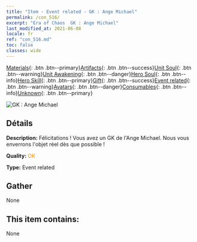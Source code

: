 ```yaml
---
title: "Item - Event related - GK : Ange Michael"
permalink: /con_516/
excerpt: "Era of Chaos  GK : Ange Michael"
last_modified_at: 2021-06-08
locale: fr
ref: "con_516.md"
toc: false
classes: wide
---
```

 [Materials](/ItemsFR/){: .btn .btn--primary}[Artifacts](/ItemsFR/Artifacts/){: .btn .btn--success}[Unit Soul](/ItemsFR/UnitSoul/){: .btn .btn--warning}[Unit Awakening](/ItemsFR/UnitAwakening/){: .btn .btn--danger}[Hero Soul](/ItemsFR/HeroSoul/){: .btn .btn--info}[Hero Skill](/ItemsFR/HeroSkill/){: .btn .btn--primary}[Gift](/ItemsFR/Gift/){: .btn .btn--success}[Event related](/ItemsFR/Events/){: .btn .btn--warning}[Avatars](/ItemsFR/Avatars/){: .btn .btn--danger}[Consumables](/ItemsFR/Consumables/){: .btn .btn--info}[Unknown](/ItemsFR/Unknown/){: .btn .btn--primary}

 ![GK : Ange Michael](/images/t/i_10007.png)

## Détails
 **Description:** Félicitations ! Vous avez un GK de l'Ange Michael. Nous vous enverrons l'objet réel dès que possible !

 **Quality:** <span style="color: #FF8C00">OK</span>

 **Type:** Event related

## Gather

  None

## This item contains:

  None

